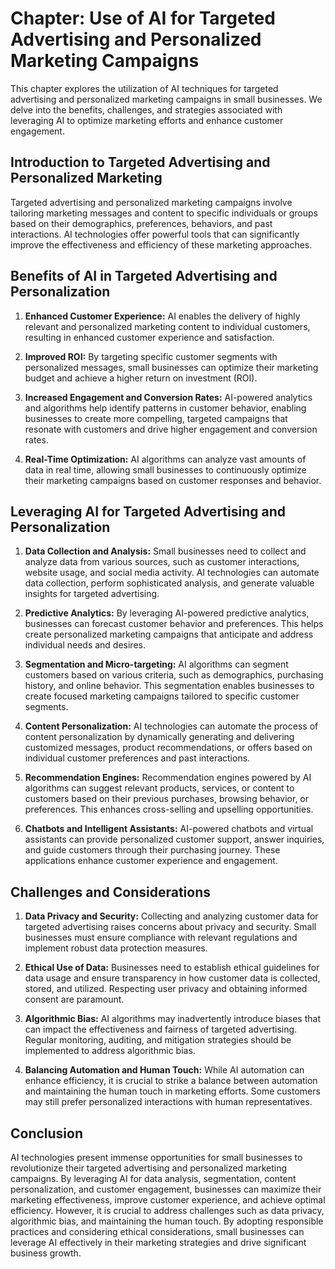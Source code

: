 Chapter: Use of AI for Targeted Advertising and Personalized Marketing Campaigns
================================================================================

This chapter explores the utilization of AI techniques for targeted advertising and personalized marketing campaigns in small businesses. We delve into the benefits, challenges, and strategies associated with leveraging AI to optimize marketing efforts and enhance customer engagement.

Introduction to Targeted Advertising and Personalized Marketing
---------------------------------------------------------------

Targeted advertising and personalized marketing campaigns involve tailoring marketing messages and content to specific individuals or groups based on their demographics, preferences, behaviors, and past interactions. AI technologies offer powerful tools that can significantly improve the effectiveness and efficiency of these marketing approaches.

Benefits of AI in Targeted Advertising and Personalization
----------------------------------------------------------

1. **Enhanced Customer Experience:** AI enables the delivery of highly relevant and personalized marketing content to individual customers, resulting in enhanced customer experience and satisfaction.

2. **Improved ROI:** By targeting specific customer segments with personalized messages, small businesses can optimize their marketing budget and achieve a higher return on investment (ROI).

3. **Increased Engagement and Conversion Rates:** AI-powered analytics and algorithms help identify patterns in customer behavior, enabling businesses to create more compelling, targeted campaigns that resonate with customers and drive higher engagement and conversion rates.

4. **Real-Time Optimization:** AI algorithms can analyze vast amounts of data in real time, allowing small businesses to continuously optimize their marketing campaigns based on customer responses and behavior.

Leveraging AI for Targeted Advertising and Personalization
----------------------------------------------------------

1. **Data Collection and Analysis:** Small businesses need to collect and analyze data from various sources, such as customer interactions, website usage, and social media activity. AI technologies can automate data collection, perform sophisticated analysis, and generate valuable insights for targeted advertising.

2. **Predictive Analytics:** By leveraging AI-powered predictive analytics, businesses can forecast customer behavior and preferences. This helps create personalized marketing campaigns that anticipate and address individual needs and desires.

3. **Segmentation and Micro-targeting:** AI algorithms can segment customers based on various criteria, such as demographics, purchasing history, and online behavior. This segmentation enables businesses to create focused marketing campaigns tailored to specific customer segments.

4. **Content Personalization:** AI technologies can automate the process of content personalization by dynamically generating and delivering customized messages, product recommendations, or offers based on individual customer preferences and past interactions.

5. **Recommendation Engines:** Recommendation engines powered by AI algorithms can suggest relevant products, services, or content to customers based on their previous purchases, browsing behavior, or preferences. This enhances cross-selling and upselling opportunities.

6. **Chatbots and Intelligent Assistants:** AI-powered chatbots and virtual assistants can provide personalized customer support, answer inquiries, and guide customers through their purchasing journey. These applications enhance customer experience and engagement.

Challenges and Considerations
-----------------------------

1. **Data Privacy and Security:** Collecting and analyzing customer data for targeted advertising raises concerns about privacy and security. Small businesses must ensure compliance with relevant regulations and implement robust data protection measures.

2. **Ethical Use of Data:** Businesses need to establish ethical guidelines for data usage and ensure transparency in how customer data is collected, stored, and utilized. Respecting user privacy and obtaining informed consent are paramount.

3. **Algorithmic Bias:** AI algorithms may inadvertently introduce biases that can impact the effectiveness and fairness of targeted advertising. Regular monitoring, auditing, and mitigation strategies should be implemented to address algorithmic bias.

4. **Balancing Automation and Human Touch:** While AI automation can enhance efficiency, it is crucial to strike a balance between automation and maintaining the human touch in marketing efforts. Some customers may still prefer personalized interactions with human representatives.

Conclusion
----------

AI technologies present immense opportunities for small businesses to revolutionize their targeted advertising and personalized marketing campaigns. By leveraging AI for data analysis, segmentation, content personalization, and customer engagement, businesses can maximize their marketing effectiveness, improve customer experience, and achieve optimal efficiency. However, it is crucial to address challenges such as data privacy, algorithmic bias, and maintaining the human touch. By adopting responsible practices and considering ethical considerations, small businesses can leverage AI effectively in their marketing strategies and drive significant business growth.
